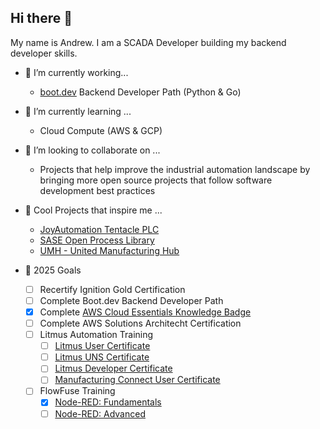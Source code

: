 ## Hi there 👋

My name is Andrew. I am a SCADA Developer building my backend developer skills.

- 🔭 I’m currently working...
  - [boot.dev](https://www.boot.dev/u/aott33) Backend Developer Path (Python & Go)

- 🌱 I’m currently learning ...
  - Cloud Compute (AWS & GCP)
 
- 👯 I’m looking to collaborate on ...
  - Projects that help improve the industrial automation landscape by bringing more open source projects that follow software development best practices
 
- 🚀 Cool Projects that inspire me ...
  - [JoyAutomation Tentacle PLC](https://github.com/joyautomation/tentacle)
  - [SASE Open Process Library](https://github.com/SASE-Space/open-process-library)
  - [UMH - United Manufacturing Hub](https://github.com/united-manufacturing-hub/united-manufacturing-hub)
 
- 📝 2025 Goals
  - [ ] Recertify Ignition Gold Certification
  - [ ] Complete Boot.dev Backend Developer Path
  - [x] Complete [AWS Cloud Essentials Knowledge Badge](https://www.credly.com/badges/4ebe8d91-6b3c-4a45-913a-eb64cf672018/public_url)
  - [ ] Complete AWS Solutions Architecht Certification
  - [ ] Litmus Automation Training
    - [ ] [Litmus User Certificate](https://academy.litmus.io/certifications/01c1b6fe-0983-11ef-8eec-06d2e6005cb5)
    - [ ] [Litmus UNS Certificate](https://academy.litmus.io/certifications/019092c6-729b-70ef-b1af-e18b828df1a0)
    - [ ] [Litmus Developer Certificate](https://academy.litmus.io/certifications/01954dd4-35e2-7528-b935-481416c17a76)
    - [ ] [Manufacturing Connect User Certificate](https://academy.litmus.io/certifications/019600f1-6d7a-75dd-a57c-13cad8534378)
  - [ ] FlowFuse Training
    - [x] [Node-RED: Fundamentals](https://node-red-academy.learnworlds.com/certificate_v2/678e616a37ba03daa406638f/user/68af32b83cf7f915f00d2b34)
    - [ ] [Node-RED: Advanced](https://node-red-academy.learnworlds.com/course/node-red-advanced)
